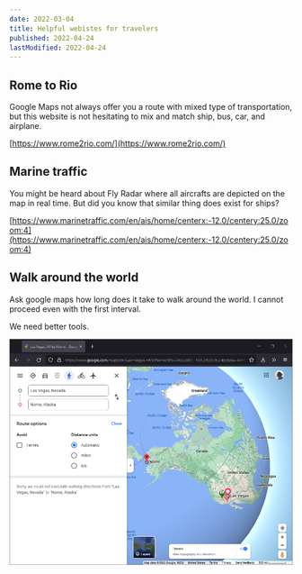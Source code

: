 ```yaml
---
date: 2022-03-04
title: Helpful webistes for travelers
published: 2022-04-24
lastModified: 2022-04-24
---
```


## Rome to Rio

Google Maps not always offer you a route with mixed type of transportation, but this website is not hesitating to mix and match ship, bus, car, and airplane. 

[https://www.rome2rio.com/](https://www.rome2rio.com/)

## Marine traffic

You might be heard about Fly Radar where all aircrafts are depicted on the map in real time. But did you know that similar thing does exist for ships?

[https://www.marinetraffic.com/en/ais/home/centerx:-12.0/centery:25.0/zoom:4](https://www.marinetraffic.com/en/ais/home/centerx:-12.0/centery:25.0/zoom:4)

## Walk around the world

Ask google maps how long does it take to walk around the world. I cannot proceed even with the first interval. 

We need better tools.

![hike around the world](./hike-around-the-world-step-1.png)